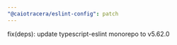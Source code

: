 ```yaml
---
"@caiotracera/eslint-config": patch
---
```


fix(deps): update typescript-eslint monorepo to v5.62.0
